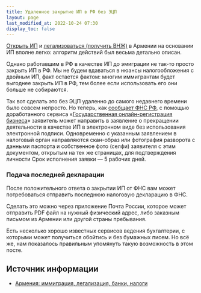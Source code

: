 ```yaml
---
title: Удаленное закрытие ИП в РФ без ЭЦП
layout: page
last_modified_at: 2022-10-24 07:30
display_toc: false
---
```


[Открыть ИП](ip.md) и [легализоваться (получить ВНЖ)](../documents/residence.md) в Армении на основании ИП вполне
легко: алгоритм действий был весьма детально описан.

Однако работавшим в РФ в качестве ИП до эмиграции не так-то просто закрыть ИП в РФ. Мы не будем вдаваться в нюансы
налогообложения с двойным ИП, факт остается фактом: многим иммигрантам будет выгоднее закрыть ИП в РФ, тем более если
использовать его они больше не собираются.

Так вот сделать это без ЭЦП удаленно до самого недавнего времени было совсем непросто. Но теперь, как
[сообщает ФНС РФ](http://www.consultant.ru/document/cons_doc_LAW_428632/), с помощью доработанного сервиса
«[Государственная онлайн-регистрация бизнеса](https://service.nalog.ru/gosreg/intro.html?sfrd=26001)» заявитель может
направить в заявление о прекращении деятельности в качестве ИП в электронном виде без использования электронной подписи.
Одновременно с указанным заявлением в налоговый орган направляются скан-образ или фотография разворота с данными паспорта
и собственное фото (селфи) заявителя с этим документом, открытым на тех же страницах, для подтверждения личности
Срок исполнения заявки — 5 рабочих дней.

### Подача последней декларации

После положительного ответа о закрытии ИП от ФНС вам может потребоваться отправить последнюю налоговую декларацию в ФНС.

Сделать это можно через приложение Почта России, которое может отправить PDF файл на нужный физический адрес, либо
заказным письмом из Армении или другой страны пребывания.

Есть несколько хорошо известных сервисов ведения бухгалтерии, с которыми может получиться обойтись и без бумажных писем.
Но всё же, нам показалось правильным упомянуть такую возможность в этом посте.

## Источник информации

- [Армения: иммиграция, легализация, банки, налоги](https://t.me/am_banking_and_residency)
